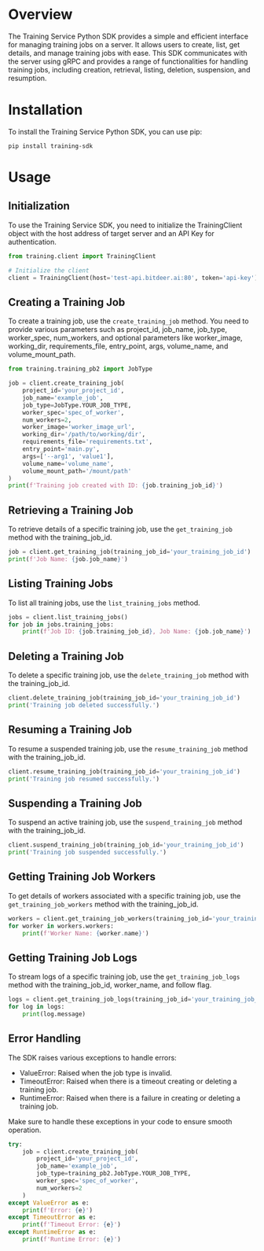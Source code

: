 # Overview
The Training Service Python SDK provides a simple and efficient interface for managing training jobs on a server. It allows users to create, list, get details, and manage training jobs with ease. This SDK communicates with the server using gRPC and provides a range of functionalities for handling training jobs, including creation, retrieval, listing, deletion, suspension, and resumption.

# Installation
To install the Training Service Python SDK, you can use pip:

```
pip install training-sdk
```

# Usage
## Initialization
To use the Training Service SDK, you need to initialize the TrainingClient object with the host address of target server and an API Key for authentication.

```python
from training.client import TrainingClient

# Initialize the client
client = TrainingClient(host='test-api.bitdeer.ai:80', token='api-key')
```

## Creating a Training Job
To create a training job, use the `create_training_job` method. You need to provide various parameters such as project_id, job_name, job_type, worker_spec, num_workers, and optional parameters like worker_image, working_dir, requirements_file, entry_point, args, volume_name, and volume_mount_path.

```python
from training.training_pb2 import JobType

job = client.create_training_job(
    project_id='your_project_id',
    job_name='example_job',
    job_type=JobType.YOUR_JOB_TYPE,
    worker_spec='spec_of_worker',
    num_workers=2,
    worker_image='worker_image_url',
    working_dir='/path/to/working/dir',
    requirements_file='requirements.txt',
    entry_point='main.py',
    args=['--arg1', 'value1'],
    volume_name='volume_name',
    volume_mount_path='/mount/path'
)
print(f'Training job created with ID: {job.training_job_id}')
```

## Retrieving a Training Job
To retrieve details of a specific training job, use the `get_training_job` method with the training_job_id.

```python
job = client.get_training_job(training_job_id='your_training_job_id')
print(f'Job Name: {job.job_name}')
```

## Listing Training Jobs
To list all training jobs, use the `list_training_jobs` method.

```python
jobs = client.list_training_jobs()
for job in jobs.training_jobs:
    print(f'Job ID: {job.training_job_id}, Job Name: {job.job_name}')
```

## Deleting a Training Job
To delete a specific training job, use the `delete_training_job` method with the training_job_id.

```python
client.delete_training_job(training_job_id='your_training_job_id')
print('Training job deleted successfully.')
```

## Resuming a Training Job
To resume a suspended training job, use the `resume_training_job` method with the training_job_id.

```python
client.resume_training_job(training_job_id='your_training_job_id')
print('Training job resumed successfully.')
```

## Suspending a Training Job
To suspend an active training job, use the `suspend_training_job` method with the training_job_id.

```python
client.suspend_training_job(training_job_id='your_training_job_id')
print('Training job suspended successfully.')
```

## Getting Training Job Workers
To get details of workers associated with a specific training job, use the `get_training_job_workers` method with the training_job_id.

```python
workers = client.get_training_job_workers(training_job_id='your_training_job_id')
for worker in workers.workers:
    print(f'Worker Name: {worker.name}')
```

## Getting Training Job Logs
To stream logs of a specific training job, use the `get_training_job_logs` method with the training_job_id, worker_name, and follow flag.

```python
logs = client.get_training_job_logs(training_job_id='your_training_job_id', worker_name='worker_name', follow=True)
for log in logs:
    print(log.message)
```

## Error Handling
The SDK raises various exceptions to handle errors:

- ValueError: Raised when the job type is invalid.
- TimeoutError: Raised when there is a timeout creating or deleting a training job.
- RuntimeError: Raised when there is a failure in creating or deleting a training job.

Make sure to handle these exceptions in your code to ensure smooth operation.

```python
try:
    job = client.create_training_job(
        project_id='your_project_id',
        job_name='example_job',
        job_type=training_pb2.JobType.YOUR_JOB_TYPE,
        worker_spec='spec_of_worker',
        num_workers=2
    )
except ValueError as e:
    print(f'Error: {e}')
except TimeoutError as e:
    print(f'Timeout Error: {e}')
except RuntimeError as e:
    print(f'Runtime Error: {e}')
```